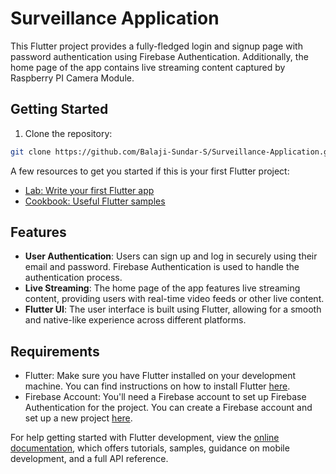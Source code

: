# Surveillance Application

This Flutter project provides a fully-fledged login and signup page with password authentication using Firebase Authentication. Additionally, the home page of the app contains live streaming content captured by Raspberry PI Camera Module.

## Getting Started

1. Clone the repository:

```bash
git clone https://github.com/Balaji-Sundar-S/Surveillance-Application.git
```

A few resources to get you started if this is your first Flutter project:

- [Lab: Write your first Flutter app](https://docs.flutter.dev/get-started/codelab)
- [Cookbook: Useful Flutter samples](https://docs.flutter.dev/cookbook)

## Features

- **User Authentication**: Users can sign up and log in securely using their email and password. Firebase Authentication is used to handle the authentication process.
- **Live Streaming**: The home page of the app features live streaming content, providing users with real-time video feeds or other live content.
- **Flutter UI**: The user interface is built using Flutter, allowing for a smooth and native-like experience across different platforms.

## Requirements

- Flutter: Make sure you have Flutter installed on your development machine. You can find instructions on how to install Flutter [here](https://flutter.dev/docs/get-started/install).
- Firebase Account: You'll need a Firebase account to set up Firebase Authentication for the project. You can create a Firebase account and set up a new project [here](https://console.firebase.google.com/).

For help getting started with Flutter development, view the
[online documentation](https://docs.flutter.dev/), which offers tutorials,
samples, guidance on mobile development, and a full API reference.
